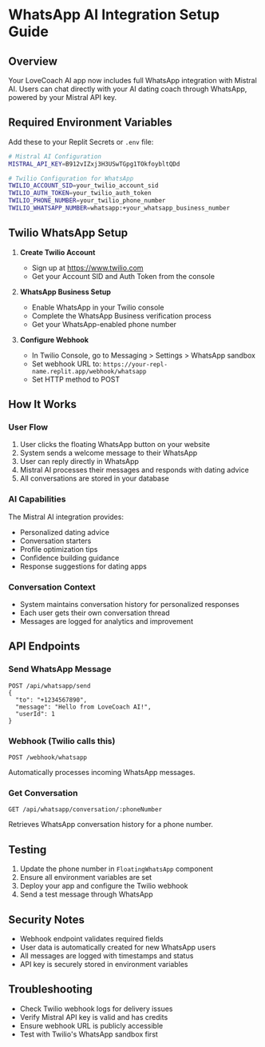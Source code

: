 # WhatsApp AI Integration Setup Guide

## Overview
Your LoveCoach AI app now includes full WhatsApp integration with Mistral AI. Users can chat directly with your AI dating coach through WhatsApp, powered by your Mistral API key.

## Required Environment Variables

Add these to your Replit Secrets or `.env` file:

```bash
# Mistral AI Configuration
MISTRAL_API_KEY=B912vIZxj3H3USwTGpg1TOkfoybltQDd

# Twilio Configuration for WhatsApp
TWILIO_ACCOUNT_SID=your_twilio_account_sid
TWILIO_AUTH_TOKEN=your_twilio_auth_token
TWILIO_PHONE_NUMBER=your_twilio_phone_number
TWILIO_WHATSAPP_NUMBER=whatsapp:+your_whatsapp_business_number
```

## Twilio WhatsApp Setup

1. **Create Twilio Account**
   - Sign up at https://www.twilio.com
   - Get your Account SID and Auth Token from the console

2. **WhatsApp Business Setup**
   - Enable WhatsApp in your Twilio console
   - Complete the WhatsApp Business verification process
   - Get your WhatsApp-enabled phone number

3. **Configure Webhook**
   - In Twilio Console, go to Messaging > Settings > WhatsApp sandbox
   - Set webhook URL to: `https://your-repl-name.replit.app/webhook/whatsapp`
   - Set HTTP method to POST

## How It Works

### User Flow
1. User clicks the floating WhatsApp button on your website
2. System sends a welcome message to their WhatsApp
3. User can reply directly in WhatsApp
4. Mistral AI processes their messages and responds with dating advice
5. All conversations are stored in your database

### AI Capabilities
The Mistral AI integration provides:
- Personalized dating advice
- Conversation starters
- Profile optimization tips
- Confidence building guidance
- Response suggestions for dating apps

### Conversation Context
- System maintains conversation history for personalized responses
- Each user gets their own conversation thread
- Messages are logged for analytics and improvement

## API Endpoints

### Send WhatsApp Message
```
POST /api/whatsapp/send
{
  "to": "+1234567890",
  "message": "Hello from LoveCoach AI!",
  "userId": 1
}
```

### Webhook (Twilio calls this)
```
POST /webhook/whatsapp
```
Automatically processes incoming WhatsApp messages.

### Get Conversation
```
GET /api/whatsapp/conversation/:phoneNumber
```
Retrieves WhatsApp conversation history for a phone number.

## Testing

1. Update the phone number in `FloatingWhatsApp` component
2. Ensure all environment variables are set
3. Deploy your app and configure the Twilio webhook
4. Send a test message through WhatsApp

## Security Notes

- Webhook endpoint validates required fields
- User data is automatically created for new WhatsApp users
- All messages are logged with timestamps and status
- API key is securely stored in environment variables

## Troubleshooting

- Check Twilio webhook logs for delivery issues
- Verify Mistral API key is valid and has credits
- Ensure webhook URL is publicly accessible
- Test with Twilio's WhatsApp sandbox first